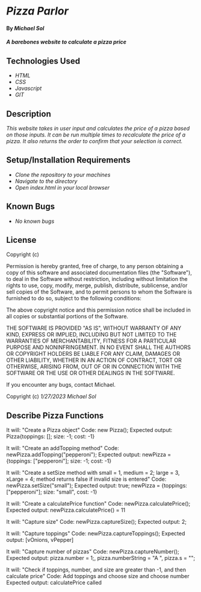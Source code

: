 # _Pizza Parlor_

#### By _**Michael Sol**_

#### _A barebones website to calculate a pizza price_

## Technologies Used

* _HTML_
* _CSS_
* _Javascript_
* _GIT_

## Description

_This website takes in user input and calculates the price of a pizza based on those inputs.  It can be run multiple times to recalculate the price of a pizza.  It also returns the order to confirm that your selection is correct._

## Setup/Installation Requirements

* _Clone the repository to your machines_
* _Navigate to the directory_
* _Open index.html in your local browser_

## Known Bugs

* _No known bugs_

## License

Copyright (c) <year> <copyright holders>

Permission is hereby granted, free of charge, to any person obtaining a copy
of this software and associated documentation files (the "Software"), to deal
in the Software without restriction, including without limitation the rights
to use, copy, modify, merge, publish, distribute, sublicense, and/or sell
copies of the Software, and to permit persons to whom the Software is
furnished to do so, subject to the following conditions:

The above copyright notice and this permission notice shall be included in all
copies or substantial portions of the Software.

THE SOFTWARE IS PROVIDED "AS IS", WITHOUT WARRANTY OF ANY KIND, EXPRESS OR
IMPLIED, INCLUDING BUT NOT LIMITED TO THE WARRANTIES OF MERCHANTABILITY,
FITNESS FOR A PARTICULAR PURPOSE AND NONINFRINGEMENT. IN NO EVENT SHALL THE
AUTHORS OR COPYRIGHT HOLDERS BE LIABLE FOR ANY CLAIM, DAMAGES OR OTHER
LIABILITY, WHETHER IN AN ACTION OF CONTRACT, TORT OR OTHERWISE, ARISING FROM,
OUT OF OR IN CONNECTION WITH THE SOFTWARE OR THE USE OR OTHER DEALINGS IN THE
SOFTWARE.

If you encounter any bugs, contact Michael.

Copyright (c) _1/27/2023_ _Michael Sol_

## Describe Pizza Functions

It will: "Create a Pizza object"
Code: new Pizza();
Expected output: Pizza{toppings: []; size: -1; cost: -1}

It will: "Create an addTopping method"
Code: newPizza.addTopping("pepperoni");
Expected output: newPizza = {toppings: ["pepperoni"]; size: -1; cost: -1}

It will: "Create a setSize method with small = 1, medium = 2; large = 3, xLarge = 4; method returns false if invalid size is entered"
Code: newPizza.setSize("small");
Expected output: true; newPizza = {toppings: ["pepperoni"]; size: "small", cost: -1}

It will: "Create a calculatePrice function"
Code: newPizza.calculatePrice();
Expected output: newPizza.calculatePrice() = 11

It will: "Capture size"
Code:  newPizza.captureSize();
Expected output: 2;

It will: "Capture toppings"
Code:  newPizza.captureToppings();
Expected output: [vOnions, vPepper]

It will: "Capture number of pizzas"
Code:  newPizza.captureNumber();
Expected output: pizza.number = 1;, pizza.numberString = "A ", pizza.s = "";

It will: "Check if toppings, number, and size are greater than -1, and then calculate price"
Code: Add toppings and choose size and choose number
Expected output: calculatePrice called 